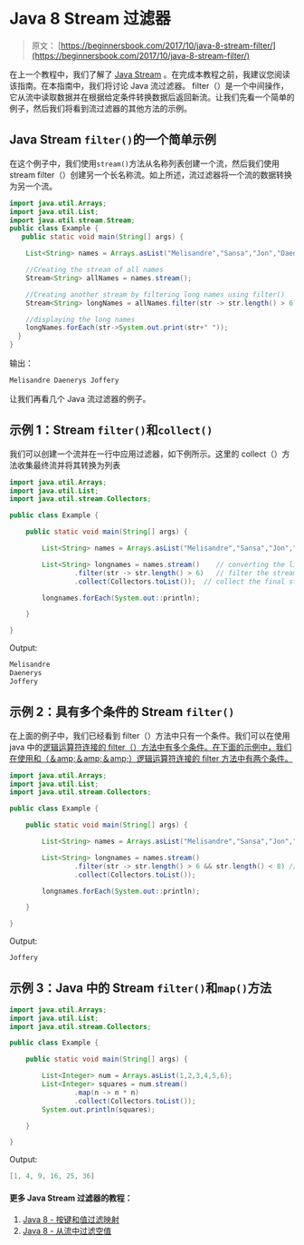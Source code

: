 # Java 8 Stream 过滤器

> 原文： [https://beginnersbook.com/2017/10/java-8-stream-filter/](https://beginnersbook.com/2017/10/java-8-stream-filter/)

在上一个教程中，我们了解了 [Java Stream](https://beginnersbook.com/2017/10/java-8-stream-tutorial/) 。在完成本教程之前，我建议您阅读该指南。在本指南中，我们将讨论 Java 流过滤器。 filter（）是一个中间操作，它从流中读取数据并在根据给定条件转换数据后返回新流。让我们先看一个简单的例子，然后我们将看到流过滤器的其他方法的示例。

## Java Stream `filter()`的一个简单示例

在这个例子中，我们使用`stream()`方法从名称列表创建一个流，然后我们使用 stream filter（）创建另一个长名称流。如上所述，流过滤器将一个流的数据转换为另一个流。

```java
import java.util.Arrays;
import java.util.List;
import java.util.stream.Stream;
public class Example {
   public static void main(String[] args) {

	List<String> names = Arrays.asList("Melisandre","Sansa","Jon","Daenerys","Joffery");

	//Creating the stream of all names
	Stream<String> allNames = names.stream();

	//Creating another stream by filtering long names using filter()
	Stream<String> longNames = allNames.filter(str -> str.length() > 6);

	//displaying the long names
	longNames.forEach(str->System.out.print(str+" "));
  }
}
```

输出：

```java
Melisandre Daenerys Joffery
```

让我们再看几个 Java 流过滤器的例子。

## 示例 1：Stream `filter()`和`collect()`

我们可以创建一个流并在一行中应用过滤器，如下例所示。这里的 collect（）方法收集最终流并将其转换为列表

```java
import java.util.Arrays;
import java.util.List;
import java.util.stream.Collectors;

public class Example {

    public static void main(String[] args) {

        List<String> names = Arrays.asList("Melisandre","Sansa","Jon","Daenerys","Joffery");

        List<String> longnames = names.stream()    // converting the list to stream
                .filter(str -> str.length() > 6)   // filter the stream to create a new stream
                .collect(Collectors.toList());  // collect the final stream and convert it to a List

        longnames.forEach(System.out::println);           

    }

}
```

Output:

```java
Melisandre
Daenerys
Joffery
```

## 示例 2：具有多个条件的 Stream `filter()`

在上面的例子中，我们已经看到 filter（）方法中只有一个条件。我们可以在使用 java 中的[逻辑运算符连接的 filter（）方法中有多个条件。在下面的示例中，我们在使用和（＆amp;＆amp;＆amp;）逻辑运算符连接的 filter 方法中有两个条件。](https://beginnersbook.com/2017/08/operators-in-java/)

```java
import java.util.Arrays;
import java.util.List;
import java.util.stream.Collectors;

public class Example {

    public static void main(String[] args) {

        List<String> names = Arrays.asList("Melisandre","Sansa","Jon","Daenerys","Joffery");

        List<String> longnames = names.stream()  
                .filter(str -> str.length() > 6 && str.length() < 8) //Multiple conditions
                .collect(Collectors.toList());  

        longnames.forEach(System.out::println);           

    }

}
```

Output:

```java
Joffery
```

## 示例 3：Java 中的 Stream `filter()`和`map()`方法

```java
import java.util.Arrays;
import java.util.List;
import java.util.stream.Collectors;

public class Example {

    public static void main(String[] args) {

    	List<Integer> num = Arrays.asList(1,2,3,4,5,6);
        List<Integer> squares = num.stream()
        		.map(n -> n * n)
        		.collect(Collectors.toList());
        System.out.println(squares);        

    }

}
```

Output:

```java
[1, 4, 9, 16, 25, 36]
```

#### 更多 Java Stream 过滤器的教程：

1.  [Java 8 - 按键和值过滤映射](https://beginnersbook.com/2017/10/java-8-filter-a-map-by-keys-and-values/)
2.  [Java 8 - 从流中过滤空值](https://beginnersbook.com/2017/10/java-8-filter-null-values-from-a-stream/)